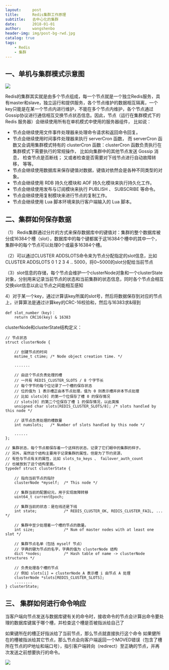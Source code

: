```yaml
---
layout:     post
title:      Redis集群工作原理
subtitle:   去中心化的集群
date:       2018-01-01
author:     wangshenbo
header-img: img/post-bg-rwd.jpg
catalog: true
tags:
    - Redis
    - 集群
---
```


## 一、单机与集群模式示意图

![](https://ws4.sinaimg.cn/large/006tKfTcly1fn1gxfrp0hj31kw0j7age.jpg)

Redis的集群其实就是由多个节点组成，每一个节点就是一个独立Redis服务，具有master和slave，独立运行和提供服务，各个节点维护的数据相互隔离，一个key只能是在某一个节点内进行维护，不能在多个节点内维护，各个节点通过Gossip协议进行通信相互交换节点状态信息。因此，节点（运行在集群模式下的 Redis 服务器）会继续使用所有在单机模式中使用的服务器组件， 比如说：

- 节点会继续使用文件事件处理器来处理命令请求和返回命令回复。
- 节点会继续使用时间事件处理器来执行 serverCron 函数， 而 serverCron 函数又会调用集群模式特有的 clusterCron 函数：clusterCron 函数负责执行在集群模式下需要执行的常规操作， 比如向集群中的其他节点发送 Gossip 消息， 检查节点是否断线； 又或者检查是否需要对下线节点进行自动故障转移， 等等。
- 节点会继续使用数据库来保存键值对数据，键值对依然会是各种不同类型的对象。
- 节点会继续使用 RDB 持久化模块和 AOF 持久化模块来执行持久化工作。
- 节点会继续使用发布与订阅模块来执行 PUBLISH 、 SUBSCRIBE 等命令。
- 节点会继续使用复制模块来进行节点的复制工作。
- 节点会继续使用 Lua 脚本环境来执行客户端输入的 Lua 脚本。

## 二、集群如何保存数据

（1） Redis集群通过分片的方式来保存数据库中的键值对：集群的整个数据库被分成16384个槽（slot），数据库中的每个键都属于这16384个槽中的其中一个，集群中的每个节点可以处理0个或最多16384个槽。

（2）可以通过CLUSTER ADDSLOTS命令来为节点分配指定的slot信息，比如CLUSTER ADDSLOTS 0 1 2 3 4 .. 5000，将0~5000的slot分配给当前节点

（3）slot信息的存储，每个节点会维护一个clusterNode对象和一个clusterState对象，分别用来记录当前节点的状态和当前集群的状态信息，同时各个节点会相互交换slot信息以此让节点之间能相互感知

4）对于某一个key，通过计算该key所属的slot号，然后将数据保存到对应的节点上，计算算法是通过计算key的CRC-16校验和，然后与16383求&得到
```
def slot_number（key)：
    return CRC16(key) & 16383
```

clusterNode和clusterState结构定义：

```
// 节点状态
struct clusterNode {
 
    // 创建节点的时间
    mstime_t ctime; /* Node object creation time. */
 
    .......
 
    // 由这个节点负责处理的槽
    // 一共有 REDIS_CLUSTER_SLOTS / 8 个字节长
    // 每个字节的每个位记录了一个槽的保存状态
    // 位的值为 1 表示槽正由本节点处理，值为 0 则表示槽并非本节点处理
    // 比如 slots[0] 的第一个位保存了槽 0 的保存情况
    // slots[0] 的第二个位保存了槽 1 的保存情况，以此类推
    unsigned char slots[REDIS_CLUSTER_SLOTS/8]; /* slots handled by this node */
 
    // 该节点负责处理的槽数量
    int numslots;   /* Number of slots handled by this node */
 
    ......
};
  
// 集群状态，每个节点都保存着一个这样的状态，记录了它们眼中的集群的样子。
// 另外，虽然这个结构主要用于记录集群的属性，但是为了节约资源，
// 有些与节点有关的属性，比如 slots_to_keys 、 failover_auth_count
// 也被放到了这个结构里面。
typedef struct clusterState {
 
    // 指向当前节点的指针
    clusterNode *myself;  /* This node */
 
    // 集群当前的配置纪元，用于实现故障转移
    uint64_t currentEpoch;
 
    // 集群当前的状态：是在线还是下线
    int state;            /* REDIS_CLUSTER_OK, REDIS_CLUSTER_FAIL, ... */
 
    // 集群中至少处理着一个槽的节点的数量。
    int size;             /* Num of master nodes with at least one slot */
 
    // 集群节点名单（包括 myself 节点）
    // 字典的键为节点的名字，字典的值为 clusterNode 结构
    dict *nodes;          /* Hash table of name -> clusterNode structures */
 
    // 负责处理各个槽的节点
    // 例如 slots[i] = clusterNode_A 表示槽 i 由节点 A 处理
    clusterNode *slots[REDIS_CLUSTER_SLOTS];
    ........
} clusterState;
```

## 三、 集群如何进行命令响应
当客户端向节点发送与数据库键有关的命令时，接收命令的节点会计算出命令要处理的数据库键属于哪个槽，并检查这个槽是否被指派给自己了

如果键所在的槽正好指派给了当前节点，那么节点就直接执行这个命令
如果健所在的槽被指派给其它节点，那么节点会向客户端返回一个MOVED错误（包含了槽所在节点的IP地址和端口号），指引客户端转向（redirect）至正确的节点，并再次发送之前想要执行的命令。

![](https://ws4.sinaimg.cn/large/006tKfTcly1fn1ham4tf6j31c8130afk.jpg)